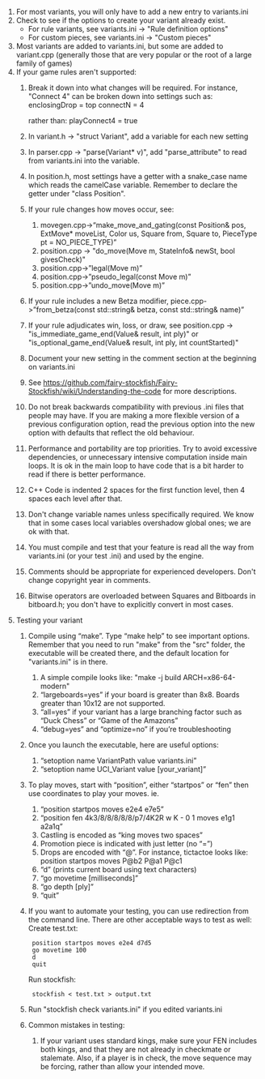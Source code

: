 1. For most variants, you will only have to add a new entry to variants.ini
2. Check to see if the options to create your variant already exist.
   * For rule variants, see variants.ini -> "Rule definition options"
   * For custom pieces, see variants.ini -> "Custom pieces"
3. Most variants are added to variants.ini, but some are added to variant.cpp (generally those that are very popular or the root of a large family of games)
4. If your game rules aren't supported:
    1. Break it down into what changes will be required. For instance, "Connect 4" can be broken down into settings such as:
            enclosingDrop = top
            connectN = 4

        rather than:
            playConnect4 = true

    2. In variant.h -> "struct Variant", add a variable for each new setting
    3. In parser.cpp -> "parse(Variant* v)", add "parse_attribute" to read from variants.ini into the variable.
    4. In position.h, most settings have a getter with a snake_case name which reads the camelCase variable. Remember to declare the getter under "class Position".
    5. If your rule changes how moves occur, see:
        1. movegen.cpp->“make_move_and_gating(const Position& pos, ExtMove* moveList, Color us, Square from, Square to, PieceType pt = NO_PIECE_TYPE)”
        2. position.cpp -> "do_move(Move m, StateInfo& newSt, bool givesCheck)"
        3. position.cpp->”legal(Move m)”
        4. position.cpp->”pseudo_legal(const Move m)”
        5. position.cpp->”undo_move(Move m)”
    6. If your rule includes a new Betza modifier, piece.cpp->”from_betza(const std::string& betza, const std::string& name)”
    7. If your rule adjudicates win, loss, or draw, see position.cpp -> "is_immediate_game_end(Value& result, int ply)" or "is_optional_game_end(Value& result, int ply, int countStarted)"
    8. Document your new setting in the comment section at the beginning on variants.ini
    9. See https://github.com/fairy-stockfish/Fairy-Stockfish/wiki/Understanding-the-code for more descriptions.
    10. Do not break backwards compatibility with previous .ini files that people may have. If you are making a more flexible version of a previous configuration option, read the previous option into the new option with defaults that reflect the old behaviour.
    11. Performance and portability are top priorities. Try to avoid excessive dependencies, or unnecessary intensive computation inside main loops. It is ok in the main loop to have code that is a bit harder to read if there is better performance.
    12. C++ Code is indented 2 spaces for the first function level, then 4 spaces each level after that.
    13. Don't change variable names unless specifically required. We know that in some cases local variables overshadow global ones; we are ok with that.
    14. You must compile and test that your feature is read all the way from variants.ini (or your test .ini) and used by the engine.
    15. Comments should be appropriate for experienced developers. Don't change copyright year in comments.
    16. Bitwise operators are overloaded between Squares and Bitboards in bitboard.h; you don't have to explicitly convert in most cases.
5. Testing your variant
    1. Compile using “make”. Type “make help” to see important options. Remember that you need to run "make" from the "src" folder, the executable will be created there, and the default location for "variants.ini" is in there.
        1. A simple compile looks like: "make -j build ARCH=x86-64-modern"
        2. “largeboards=yes” if your board is greater than 8x8. Boards greater than 10x12 are not supported.
        3. “all=yes” if your variant has a large branching factor such as “Duck Chess” or “Game of the Amazons”
        4. “debug=yes” and “optimize=no” if you’re troubleshooting
    2. Once you launch the executable, here are useful options:
        1. “setoption name VariantPath value variants.ini”
        2. “setoption name UCI_Variant value [your_variant]”
    3. To play moves, start with “position”, either “startpos” or “fen” then use coordinates to play your moves. ie.
        1. “position startpos moves e2e4 e7e5”
        2. “position fen 4k3/8/8/8/8/8/p7/4K2R w K - 0 1 moves e1g1 a2a1q”
        3. Castling is encoded as “king moves two spaces”
        4. Promotion piece is indicated with just letter (no “=”)
        5. Drops are encoded with “@”. For instance, tictactoe looks like:
            position startpos moves P@b2 P@a1 P@c1
        6. “d” (prints current board using text characters)
        7. “go movetime [milliseconds]”
        8. “go depth [ply]”
        9. “quit”
    4. If you want to automate your testing, you can use redirection from the command line. There are other acceptable ways to test as well: 
        Create test.txt:

            position startpos moves e2e4 d7d5
            go movetime 100
            d
            quit

        Run stockfish:

            stockfish < test.txt > output.txt
    5. Run "stockfish check variants.ini" if you edited variants.ini
    6. Common mistakes in testing:
        1. If your variant uses standard kings, make sure your FEN includes both kings, and that they are not already in checkmate or stalemate. Also, if a player is in check, the move sequence may be forcing, rather than allow your intended move.
